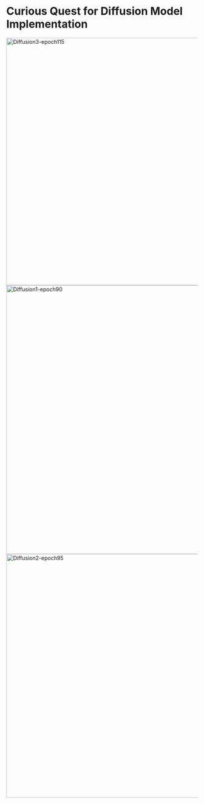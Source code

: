 # Curious Quest for Diffusion Model Implementation

<img width="1220" height="650" alt="Diffusion3-epoch115" src="https://github.com/user-attachments/assets/f8f90eb3-c872-4e45-8714-14fade8e42d5" />
<img width="1404" height="706" alt="Diffusion1-epoch90" src="https://github.com/user-attachments/assets/7a8b7527-695c-4aff-af42-511496ca61da" />
<img width="1276" height="640" alt="Diffusion2-epoch95" src="https://github.com/user-attachments/assets/4f8767b8-30cb-4e4e-beb7-d333cc3d9265" />
